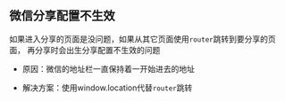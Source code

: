 ## 微信分享配置不生效

如果进入分享的页面是没问题，如果从其它页面使用`router`跳转到要分享的页面，
再分享时会出生分享配置不生效的问题

- 原因：微信的地址栏一直保持着一开始进去的地址

- 解决方案：使用window.location代替`router`跳转
